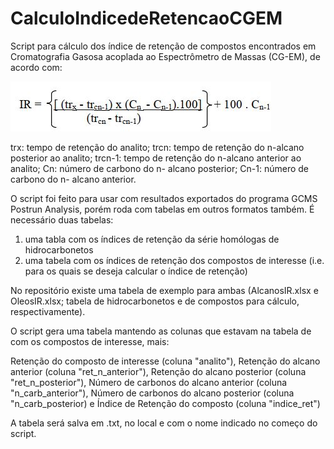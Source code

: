 # CalculoIndicedeRetencaoCGEM

Script para cálculo dos índice de retenção de compostos encontrados em Cromatografia Gasosa acoplada ao Espectrômetro de Massas (CG-EM), de acordo com:

![My Image](FormulaCalculo.JPG)

trx: tempo de retenção do analito;
trcn: tempo de retenção do n-alcano posterior ao analito;
trcn-1: tempo de retenção do n-alcano anterior ao analito;
Cn: número de carbono do n- alcano posterior;
Cn-1: número de carbono do n- alcano anterior.

O script foi feito para usar com resultados exportados do programa GCMS Postrun Analysis, porém roda com tabelas em outros formatos também.
É necessário duas tabelas:

1. uma tabla com os índices de retenção da série homólogas de hidrocarbonetos
2. uma tabela com os índices de retenção dos compostos de interesse (i.e. para os quais se deseja calcular o índice de retenção)

No repositório existe uma tabela de exemplo para ambas (AlcanosIR.xlsx e OleosIR.xlsx; tabela de hidrocarbonetos e de compostos para cálculo, respectivamente).

O script gera uma tabela mantendo as colunas que estavam na tabela de com os compostos de interesse, mais: 

Retenção do composto de interesse (coluna "analito"),
Retenção do alcano anterior (coluna "ret_n_anterior"), 
Retenção do alcano posterior (coluna "ret_n_posterior"),
Número de carbonos do alcano anterior (coluna "n_carb_anterior"), 
Número de carbonos do alcano posterior (coluna "n_carb_posterior) e 
Índice de Retenção do composto (coluna "indice_ret")

A tabela será salva em .txt, no local e com o nome indicado no começo do script.
